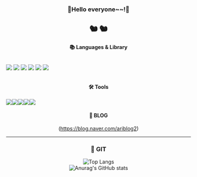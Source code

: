 
 <div align = center>
  
### 🍇Hello everyone~~!🍇
  
## :chipmunk: :chipmunk:  
  
#### 📚 Languages & Library
  
<div style="display:flex;">
  
<img src="https://img.shields.io/badge/HTML5-E34F26?style=flat-square&logo=HTML5&logoColor=white"/> <img src="https://img.shields.io/badge/CSS3-1572B6?style=flat-square&logo=CSS3&logoColor=white"/> <img src="https://img.shields.io/badge/StyledComponent-DB7093?style=flat-square&logo=Styled-Component&logoColor=white"/> <img src="https://img.shields.io/badge/JavaScript-F7DF1E?style=flat-square&logo=JavaScript&logoColor=black"/> <img src="https://img.shields.io/badge/React-61DAFB?style=flat-square&logo=React&logoColor=white"/> <img src="https://img.shields.io/badge/Redux-764ABC?style=flat-square&logo=Redux&logoColor=white"/></div>

#### 🛠 Tools
<div style="display:flex;"><img src="https://img.shields.io/badge/VisualStudioCode-007ACC?style=flat-square&logo=Visual-Studio-Code&logoColor=white"/> <img src="https://img.shields.io/badge/Github-181717?style=flat-square&logo=Github&logoColor=white"/> <img src="https://img.shields.io/badge/Vercel-000000?style=flat-square&logo=Vercel&logoColor=white"/> 
  <img src="https://img.shields.io/badge/Slack-4A154B?style=flat-square&logo=Slack&logoColor=white"/>
  <br><img src="https://img.shields.io/badge/Figma-F24E1E?style=flat-square&logo=Figma&logoColor=white"/> 
  </div>
  
#### 🍮 BLOG
(https://blog.naver.com/ariblog2)
<hr />

### 🍡 GIT
![Top Langs](https://github-readme-stats.vercel.app/api/top-langs/?username=LEEJEENA&layout=compact)<br/>
![Anurag's GitHub stats](https://github-readme-stats.vercel.app/api?username=LEEJEENA&show_icons=true&theme=transparent)<br>

<!--
**LEEJEENA/LEEJEENA** is a ✨ _special_ ✨ repository because its `README.md` (this file) appears on your GitHub profile.

Here are some ideas to get you started:

- 🔭 I’m currently working on ...
- 🌱 I’m currently learning ...
- 👯 I’m looking to collaborate on ...
- 🤔 I’m looking for help with ...
- 💬 Ask me about ...
- 📫 How to reach me: ...
- 😄 Pronouns: ...
- ⚡ Fun fact: ...
-->
